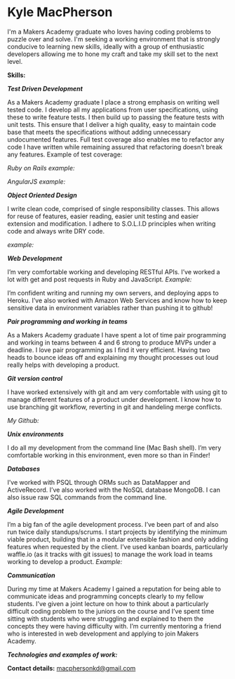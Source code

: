 # Kyle MacPherson

I'm a Makers Academy graduate who loves having coding problems to puzzle over and solve. I'm seeking a working environment that is strongly conducive to learning new skills, ideally with a group of enthusiastic developers allowing me to hone my craft and take my skill set to the next level.

__Skills:__

___Test Driven Development___

As a Makers Academy graduate I place a strong emphasis on writing well tested code. I develop all my applications from user specifications, using these to write feature tests. I then build up to passing the feature tests with unit tests. This ensure that I deliver a high quality, easy to maintain code base that meets the specifications without adding unnecessary undocumented features. Full test coverage also enables me to refactor any code I have written while remaining assured that refactoring doesn’t break any features. Example of test coverage:

_Ruby on Rails example:_

_AngularJS example:_

___Object Oriented Design___

I write clean code, comprised of single responsibility classes. This allows for reuse of features, easier reading, easier unit testing and easier extension and modification. I adhere to S.O.L.I.D principles when writing code and always write DRY code.

_example:_

___Web Development___

I’m very comfortable working and developing RESTful APIs. I’ve worked a lot with get and post requests in Ruby and JavaScript.
_Example:_

I’m confident writing and running my own servers, and deploying apps to Heroku. I’ve also worked with Amazon Web Services and know how to keep sensitive data in environment variables rather than pushing it to github!


___Pair programming and working in teams___

As a Makers Academy graduate I have spent a lot of time pair programming and working in teams between 4 and 6 strong to produce MVPs under a deadline. I love pair programming as I find it very efficient. Having two heads to bounce ideas off and explaining my thought processes out loud really helps with developing a product.

___Git version control___

I have worked extensively with git and am very comfortable with using git to manage different features of a product under development. I know how to use branching git workflow, reverting in git and handeling merge conflicts.

_My Github:_

___Unix environments___

I do all my development from the command line (Mac Bash shell). I’m very comfortable working in this environment, even more so than in Finder!

___Databases___

I’ve worked with PSQL through ORMs such as DataMapper and ActiveRecord. I’ve also worked with the NoSQL database MongoDB. I can also issue raw SQL commands from the command line.


___Agile Development___

I’m a big fan of the agile development process. I’ve been part of and also run twice daily standups/scrums. I start projects by identifying the minimum viable product, building that in a modular extensible fashion and only adding features when requested by the client. I’ve used kanban boards, particularly waffle.io (as it tracks with git issues) to manage the work load in teams working to develop a product.
_Example:_

___Communication___

During my time at Makers Academy I gained a reputation for being able to communicate ideas and programming concepts clearly to my fellow students. I’ve given a joint lecture on how to think about a particularly difficult coding problem to the juniors on the course and I’ve spent time sitting with students who were struggling and explained to them the concepts they were having difficulty with. I’m currently mentoring a friend who is interested in web development and applying to join Makers Academy.

___Technologies and examples of work:___

__Contact details:__ macphersonkd@gmail.com
